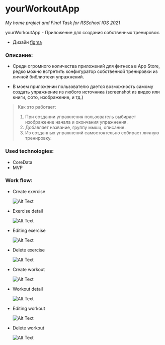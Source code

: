 # yourWorkoutApp

  
*My home project and Final Task for RSSchool IOS 2021*

yourWorkoutApp - Приложение для создания собственных тренировок.

- Дизайн [figma](https://www.figma.com/file/My8xyxrZgyKbGWAmz5ebjb/yourWorkout-App?node-id=1%3A348)

### Описание: 

- Среди огромного количества приложений для фитнеса в App Store, редко можно встретить конфигуратор собственной тренировки из личной библиотеки упражнений.

- В моем приложении пользователю дается возможность самому создать упражнение из любого источника (screenshot из видео или книги, фото, изображение, и тд.)

> Как это работает:  
> 1. При создании упражнения пользователь выбирает изображение начала и окончания упражнения.  
> 2. Добавляет название, группу мышц, описание.  
> 3. Из созданных упражнений самостоятельно собирает личную тренировку.  



### Used technologies:

- CoreData  
- MVP  

### Work flow:
- Create exercise  

    ![Alt Text](https://media.giphy.com/media/FcSV0fdPNMcQkjHS21/giphy.gif)  

- Exercise detail  

    ![Alt Text](https://media.giphy.com/media/uZqh7W2tsrcTFn2eL0/giphy.gif)  

- Editing exercise  

    ![Alt Text](https://media.giphy.com/media/bQOf768PdXZp6InJS4/giphy.gif) 

- Delete exercise  

    ![Alt Text](https://media.giphy.com/media/LMJXNERx692Pw4Idbf/giphy.gif)  

- Create workout  

    ![Alt Text](https://media.giphy.com/media/Pux3REt9PD5Zx2alE3/giphy.gif)  

- Workout detail  

    ![Alt Text](https://media.giphy.com/media/VTR6qFqlCBylchkEca/giphy.gif)  

- Editing workout  

    ![Alt Text](https://media.giphy.com/media/bS6M0k3Xoe89WBCHfj/giphy.gif)  

- Delete workout  

    ![Alt Text](https://media.giphy.com/media/2oufbOBIG1GtiLXga6/giphy.gif)  